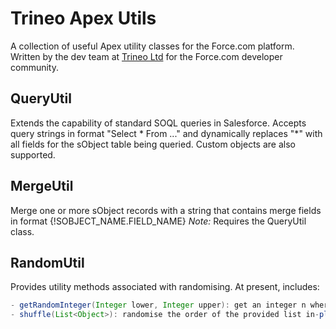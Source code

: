 Trineo Apex Utils
=================

A collection of useful Apex utility classes for the Force.com platform.
Written by the dev team at [Trineo Ltd](http://www.trineo.co.nz) for the Force.com developer community.


QueryUtil
---------

Extends the capability of standard SOQL queries in Salesforce.
Accepts query strings in format "Select * From ..." and dynamically replaces "*" with all fields for the sObject table being queried. Custom objects are also supported.

MergeUtil
---------

Merge one or more sObject records with a string that contains merge fields in format {!SOBJECT_NAME.FIELD_NAME}
*Note:* Requires the QueryUtil class.

RandomUtil
---------

Provides utility methods associated with randomising. At present, includes:
``` java
- getRandomInteger(Integer lower, Integer upper): get an integer n where lower <= n < upper
- shuffle(List<Object>): randomise the order of the provided list in-place (mutating the original list)
```